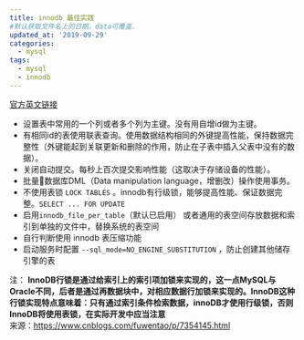 ```yaml
---
title: innodb 最佳实践
#默认获取文件名上的日期。data可覆盖.
updated_at: '2019-09-29'
categories:
  - mysql
tags:
  - mysql
  - innodb
---
```


[官方英文链接](https://dev.mysql.com/doc/refman/5.7/en/innodb-best-practices.html)
- 设置表中常用的一个列或者多个列为主键。没有用自增id做为主键。
- 有相同id的表使用联表查询。使用数据结构相同的外键提高性能，保持数据完整性（外键能起到关联更新和删除的作用，防止在子表中插入父表中没有的数据）。
- 关闭自动提交。每秒上百次提交影响性能（这取决于存储设备的性能）。
- 批量数据库DML（Data manipulation language，增删改）操作使用事务。
- 不使用表锁 ```LOCK TABLES``` 。innodb有行级锁，能够提高性能、保证数据完整。```SELECT ... FOR UPDATE```
- 启用```innodb_file_per_table```（默认已启用） 或者通用的表空间存放数据和索引到单独的文件中，替换系统的表空间
- 自行判断使用 innodb 表压缩功能
- 启动服务时配置  ```--sql_mode=NO_ENGINE_SUBSTITUTION``` ，防止创建其他储存引擎的表


注：
**InnoDB行锁是通过给索引上的索引项加锁来实现的，这一点MySQL与Oracle不同，后者是通过再数据块中，对相应数据行加锁来实现的。InnoDB这种行锁实现特点意味着：只有通过索引条件检索数据，innoDB才使用行级锁，否则InnoDB将使用表锁，在实际开发中应当注意**  
来源：https://www.cnblogs.com/fuwentao/p/7354145.html